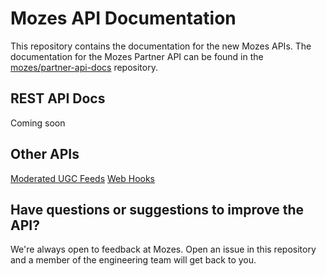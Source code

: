# Mozes API Documentation

This repository contains the documentation for the new Mozes APIs. The documentation for the Mozes Partner API can be found in the [mozes/partner-api-docs](https://github.com/mozes/partner-api-docs#mozes-partner-api-documentation "mozes/partner-api-docs") repository.

## REST API Docs

Coming soon

Other APIs
--------
[Moderated UGC Feeds](https://github.com/mozes/api-docs/blob/master/sections/feeds.md#moderated-feed-apis)
[Web Hooks](https://github.com/mozes/api-docs/blob/master/sections/webhooks.md#web-hooks)

## Have questions or suggestions to improve the API?

We're always open to feedback at Mozes. Open an issue in this repository and a member of the engineering team will get back to you.



